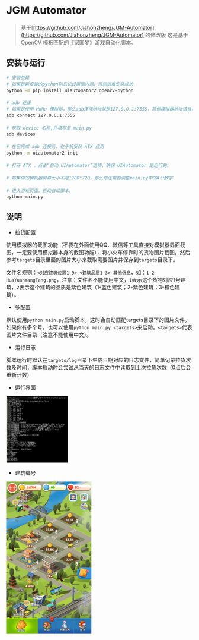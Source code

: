 # JGM Automator

> 基于[https://github.com/Jiahonzheng/JGM-Automator](https://github.com/Jiahonzheng/JGM-Automator) 的修改版
> 这是基于 OpenCV 模板匹配的《家国梦》游戏自动化脚本。

## 安装与运行

```bash
# 安装依赖
# 如果是新安装的python别忘记设置国内源，否则很难安装成功
python -m pip install uiautomator2 opencv-python

# adb 连接
# 如果是使用 MuMu 模拟器，那么adb连接地址就是127.0.0.1:7555，其他模拟器地址请自行查阅，建议设置模拟器屏幕大小为 1280（长） * 720（宽）
adb connect 127.0.0.1:7555

# 获取 device 名称,并填写至 main.py
adb devices

# 在已完成 adb 连接后，在手机安装 ATX 应用
python -m uiautomator2 init

# 打开 ATX ，点击“启动 UIAutomator”选项，确保 UIAutomator 是运行的。

# 如果你的模拟器屏幕大小不是1280*720，那么你还需要调整main.py中的4个数字

# 进入游戏页面，启动自动脚本。
python main.py
```

## 说明

+ 拉货配置

使用模拟器的截图功能（不要在外面使用QQ、微信等工具直接对模拟器界面截图，一定要使用模拟器本身的截图功能），将小火车停靠时的货物图片截图，然后参考`targets`目录里面的图片大小来截取需要图片并保存到`targets`目录下。

文件名规则：`<对应建筑位置1-9>-<建筑品质1-3>-其他信息`，如：`1-2-HuaYuanYangFang.png`，注意：文件名不能使用中文，`1`表示这个货物对应1号建筑，`2`表示这个建筑的品质是紫色建筑（1-蓝色建筑；2-紫色建筑；3-橙色建筑）。

+ 多配置

默认使用`python main.py`启动脚本，这时会自动匹配targets目录下的图片文件，如果你有多个号，也可以使用`python main.py <targets>`来启动，`<targets>`代表图片文件目录（注意不能使用中文）。

+ 运行日志

脚本运行时默认在`targets/log`目录下生成日期对应的日志文件，简单记录拉货次数及时间，脚本启动时会尝试从当天的日志文件中读取到上次拉货次数（0点后会重新计数）

+ 运行界面

<img src="./assets/Screenshot1.png" style="zoom:40%" />

+ 建筑编号

<img src="./assets/Screenshot.png" style="zoom:40%" />

